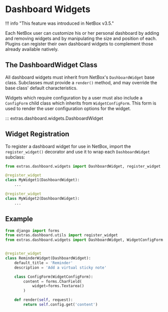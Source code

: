 # Dashboard Widgets

!!! info "This feature was introduced in NetBox v3.5."

Each NetBox user can customize his or her personal dashboard by adding and removing widgets and by manipulating the size and position of each. Plugins can register their own dashboard widgets to complement those already available natively.

## The DashboardWidget Class

All dashboard widgets must inherit from NetBox's `DashboardWidget` base class. Subclasses must provide a `render()` method, and may override the base class' default characteristics.

Widgets which require configuration by a user must also include a `ConfigForm` child class which inherits from `WidgetConfigForm`. This form is used to render the user configuration options for the widget.

::: extras.dashboard.widgets.DashboardWidget

## Widget Registration

To register a dashboard widget for use in NetBox, import the `register_widget()` decorator and use it to wrap each `DashboardWidget` subclass:

```python
from extras.dashboard.widgets import DashboardWidget, register_widget

@register_widget
class MyWidget1(DashboardWidget):
    ...

@register_widget
class MyWidget2(DashboardWidget):
    ...
```

## Example

```python
from django import forms
from extras.dashboard.utils import register_widget
from extras.dashboard.widgets import DashboardWidget, WidgetConfigForm


@register_widget
class ReminderWidget(DashboardWidget):
    default_title = 'Reminder'
    description = 'Add a virtual sticky note'

    class ConfigForm(WidgetConfigForm):
        content = forms.CharField(
            widget=forms.Textarea()
        )

    def render(self, request):
        return self.config.get('content')
```
